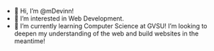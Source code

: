 - 👋 Hi, I’m @mDevinn!
- 👀 I’m interested in Web Development.
- 🌱 I’m currently learning Computer Science at GVSU! I’m looking to deepen my understanding of the web and build websites in the meantime! 
